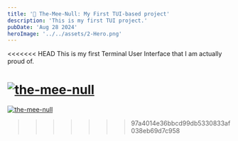 ```yaml
---
title: '🗿 The-Mee-Null: My First TUI-based project'
description: 'This is my first TUI project.'
pubDate: 'Aug 28 2024'
heroImage: '../../assets/2-Hero.png'
---
```


<<<<<<< HEAD
This is my first Terminal User Interface that I am actually proud of.

[![the-mee-null](/images/1-the_mee_null.png)](https://github.com/fatinul/the-mee-null)
=======
[![the-mee-null](/images/1-the_mee_null.png)](https://github.com/fatinul/the-mee-null)
>>>>>>> 97a4014e36bbcd99db5330833af038eb69d7c958
